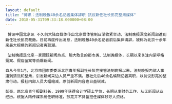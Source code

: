 ```yaml
---
layout: default
title: "博讯：法制晚报40余名记者集体辞职 抗议新任社长彭亮整肃媒体"
date: 2018-05-31T09:33:18.000000+08:00
---
```


     博讯中国北京讯 不久前大陆自媒体传出北京媒体管制日渐收紧举动，法制晚报深度新闻部遭到新任社长彭亮裁撤。日前再度传出消息，法制晚报40余名记者前后集体请辞，被称为北京十余年来最大规模的新闻记者离职潮。

     法制晚报是北京一家跟踪新闻热点、胆大敢言的都市类、法制类媒体，长期以来关注内蒙呼格冤案、假疫苗案等劲爆新闻。 

    自从今年1月，北京市团市委委派北京青年报副社长彭亮接管法制晚报以来，法制晚报内部人事遭到清洗和整肃，引发新闻采边人员严重不满。报社先后40余名编辑记者离职，以抗议彭亮的整肃行动。报社内部人员大幅缩减，原创新闻内容也日益锐减。

    彭亮，原北京青年报副社长，1999年获得会计学硕士学位，长期从事财务工作，从无新闻从业经历。根据大陆传媒系统任职标准，彭亮并不具备担任媒体领导人资格。 

